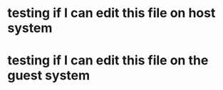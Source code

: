 # testing if I can edit this file on host system
# testing if I can edit this file on the guest system

